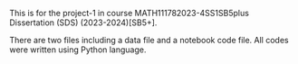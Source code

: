 This is for the project-1 in course MATH111782023-4SS1SB5plus Dissertation (SDS) (2023-2024)[SB5+].

There are two files including a data file and a notebook code file. 
All codes were written using Python language.
